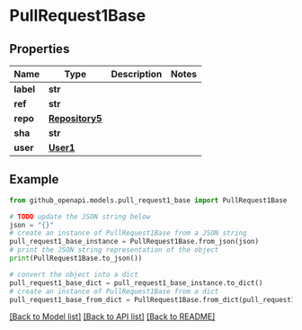 # PullRequest1Base


## Properties

Name | Type | Description | Notes
------------ | ------------- | ------------- | -------------
**label** | **str** |  | 
**ref** | **str** |  | 
**repo** | [**Repository5**](Repository5.md) |  | 
**sha** | **str** |  | 
**user** | [**User1**](User1.md) |  | 

## Example

```python
from github_openapi.models.pull_request1_base import PullRequest1Base

# TODO update the JSON string below
json = "{}"
# create an instance of PullRequest1Base from a JSON string
pull_request1_base_instance = PullRequest1Base.from_json(json)
# print the JSON string representation of the object
print(PullRequest1Base.to_json())

# convert the object into a dict
pull_request1_base_dict = pull_request1_base_instance.to_dict()
# create an instance of PullRequest1Base from a dict
pull_request1_base_from_dict = PullRequest1Base.from_dict(pull_request1_base_dict)
```
[[Back to Model list]](../README.md#documentation-for-models) [[Back to API list]](../README.md#documentation-for-api-endpoints) [[Back to README]](../README.md)


